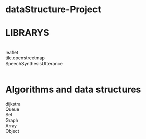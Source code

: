 # dataStructure-Project

# LIBRARYS
<br>
leaflet<br>
tile.openstreetmap<br>
SpeechSynthesisUtterance<br>
<br>

# Algorithms and data structures
dijkstra<br>
Queue<br>
Set<br>
Graph<br>
Array<br>
Object<br>

